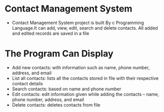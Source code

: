 # Contact Management System
* Contact Management System project is built By c Programming Language.It can add, view, edit, search and delete contacts. All added and edited records are saved in a file
# The Program Can Display
* Add new contacts: with information such as name, phone number, address, and email
* List all contacts: lists all the contacts stored in file with their respective contact details
* Search contacts: based on name and phone number
* Edit contacts: edit information given while adding the contacts – name, phone number, address, and email
* Delete contacts: deletes contacts from file

